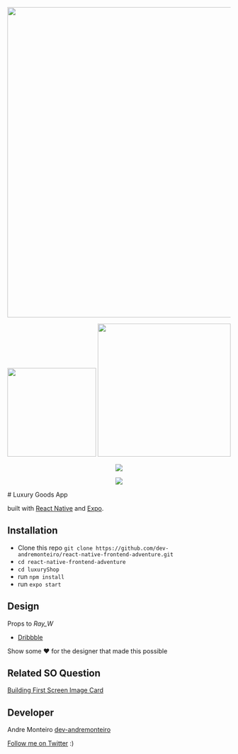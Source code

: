 <p align="center" >
    <img src="https://user-images.githubusercontent.com/19479358/55590145-1080be00-5700-11e9-83bf-83dde23765dc.png" width="700"/>
<p align="center">
 <img src="https://thumbs.gfycat.com/ShallowFakeAmazontreeboa-size_restricted.gif" width="200"/>
    <img src="https://thumbs.gfycat.com/LastingElegantAllensbigearedbat-size_restricted.gif" width="300"/>
  </p>
<p align="center">
<a title='License' href="https://github.com/FaridSafi/react-native-gifted-chat/blob/master/LICENSE" height="18">
    <img src='https://img.shields.io/badge/license-MIT-blue.svg' />
</a>
  </p>
  <p align="center">
 <img src="https://api.qrserver.com/v1/create-qr-code/?size=100x100&data=expo.io/@menorme/luxury-shop">
  </p>
# Luxury Goods App

built with [React Native](https://github.com/facebook/react-native) and [Expo](https://github.com/expo/expo).

## Installation

- Clone this repo `git clone https://github.com/dev-andremonteiro/react-native-frontend-adventure.git`
- `cd react-native-frontend-adventure`
- `cd luxuryShop`
- run `npm install`
- run `expo start`

## Design

Props to _Ray_W_

- [Dribbble](https://dribbble.com/Ray_W)

Show some :heart: for the designer that made this possible

## Related SO Question

[Building First Screen Image Card](https://stackoverflow.com/questions/55351050/building-image-card-in-react-native/55352500#55352500)

## Developer

Andre Monteiro [dev-andremonteiro](https://github.com/dev-andremonteiro)

[Follow me on Twitter](https://twitter.com/DAndremonteiro) :)
